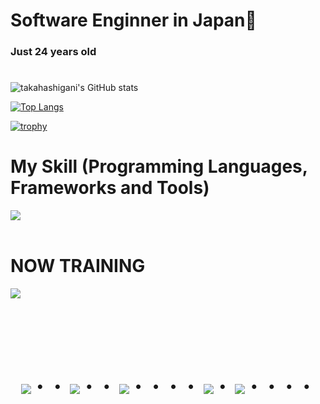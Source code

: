 # Software Enginner in Japan👋
### Just 24 years old 
#
![takahashigani's GitHub stats](https://github-readme-stats.vercel.app/api?username=takahashigani&show_icons=true&theme=vue-dark)

[![Top Langs](https://github-readme-stats.vercel.app/api/top-langs/?username=takahashigani&layout=compact&theme=vue-dark)](https://github.com/anuraghazra/github-readme-stats)

[![trophy](https://github-profile-trophy.vercel.app/?username=takahashigani&theme=discord)](https://github.com/ryo-ma/github-profile-trophy)

# My Skill (Programming Languages, Frameworks and Tools)

<img src="https://skillicons.dev/icons?i=unity" /> <br /><br />
  
# NOW TRAINING

<img src="https://skillicons.dev/icons?i=docker,aws,gcp,flutter,python,github" /> <br /><br />


<!-- --------------------------------- :) ---------------------------------- -->

<br><br><br>

<div align="center">
    <h1>
        <img src="https://user-images.githubusercontent.com/44926913/175852850-3fb6c715-1856-41ff-8c1f-94ce3b03b458.gif">・・
        <img src="https://user-images.githubusercontent.com/44926913/175853109-f8850656-6704-4a8a-bee6-9aca154d929b.gif">・・
        <img src="https://user-images.githubusercontent.com/44926913/175853154-5449d974-975e-44a6-ab84-a86031265e40.gif">・・・・
        <img src="https://user-images.githubusercontent.com/44926913/175853109-f8850656-6704-4a8a-bee6-9aca154d929b.gif">・
        <img src="https://user-images.githubusercontent.com/44926913/175853154-5449d974-975e-44a6-ab84-a86031265e40.gif">・・・・
    </h1>
  </div>
<br><br><br>
